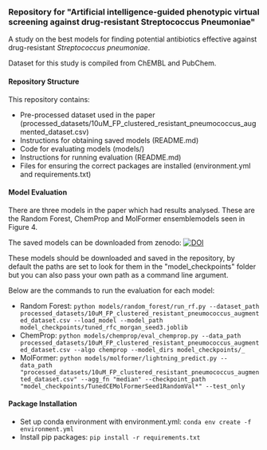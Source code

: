 ### Repository for "Artificial intelligence-guided phenotypic virtual screening against drug-resistant Streptococcus Pneumoniae"

A study on the best models for finding potential antibiotics effective against drug-resistant *Streptococcus pneumoniae*.

Dataset for this study is compiled from ChEMBL and PubChem.

#### Repository Structure
This repository contains:
- Pre-processed dataset used in the paper (processed_datasets/10uM_FP_clustered_resistant_pneumococcus_augmented_dataset.csv)
- Instructions for obtaining saved models (README.md)
- Code for evaluating models (models/)
- Instructions for running evaluation (README.md)
- Files for ensuring the correct packages are installed (environment.yml and requirements.txt)

#### Model Evaluation
There are three models in the paper which had results analysed. These are the Random Forest, ChemProp and MolFormer ensemblemodels seen in Figure 4.

The saved models can be downloaded from zenodo: [![DOI](https://zenodo.org/badge/DOI/10.5281/zenodo.14960323.svg)](https://doi.org/10.5281/zenodo.14960323)

These models should be downloaded and saved in the repository, by default the paths are set to look for them in the "model_checkpoints" folder but you can also pass your own path as a command line argument. 

Below are the commands to run the evaluation for each model:

- Random Forest: `python models/random_forest/run_rf.py --dataset_path processed_datasets/10uM_FP_clustered_resistant_pneumococcus_augmented_dataset.csv --load_model --model_path model_checkpoints/tuned_rfc_morgan_seed3.joblib`
- ChemProp: `python models/chemprop/eval_chemprop.py --data_path processed_datasets/10uM_FP_clustered_resistant_pneumococcus_augmented_dataset.csv --algo chemprop --model_dirs model_checkpoints/_`
- MolFormer: `python models/molformer/lightning_predict.py --data_path "processed_datasets/10uM_FP_clustered_resistant_pneumococcus_augmented_dataset.csv" --agg_fn "median" --checkpoint_path "model_checkpoints/TunedCEMolFormerSeed1RandomVal*" --test_only`

#### Package Installation
- Set up conda environment with environment.yml: `conda env create -f environment.yml`
- Install pip packages: `pip install -r requirements.txt`

